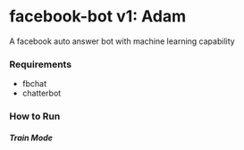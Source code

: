 # facebook-bot v1: Adam
A facebook auto answer bot with machine learning capability

### Requirements
- fbchat
- chatterbot

### How to Run

##### Train Mode
